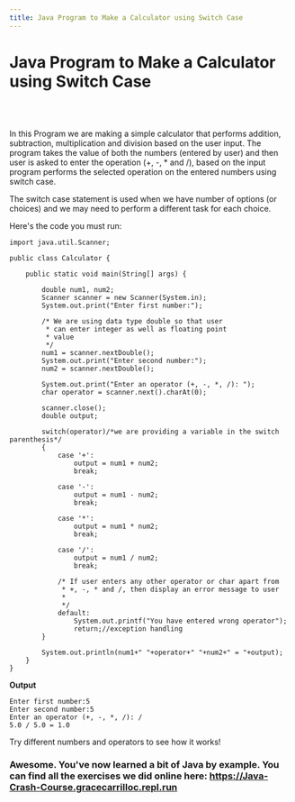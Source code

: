 ```yaml
---
title: Java Program to Make a Calculator using Switch Case
---
```


# Java Program to Make a Calculator using Switch Case
<br><br>

In this Program we are making a simple calculator that performs addition, subtraction, multiplication and division based on the user input. The program takes the value of both the numbers (entered by user) and then user is asked to enter the operation (+, -, * and /), based on the input program performs the selected operation on the entered numbers using switch case. 

The switch case statement is used when we have number of options (or choices) and we may need to perform a different task for each choice.

Here's the code you must run:

```
import java.util.Scanner;

public class Calculator {

    public static void main(String[] args) {

    	double num1, num2;
        Scanner scanner = new Scanner(System.in);
        System.out.print("Enter first number:");

        /* We are using data type double so that user
         * can enter integer as well as floating point
         * value
         */
        num1 = scanner.nextDouble();
        System.out.print("Enter second number:");
        num2 = scanner.nextDouble();

        System.out.print("Enter an operator (+, -, *, /): ");
        char operator = scanner.next().charAt(0);

        scanner.close();
        double output;

        switch(operator)/*we are providing a variable in the switch parenthesis*/
        {
            case '+':
            	output = num1 + num2;
                break;

            case '-':
            	output = num1 - num2;
                break;

            case '*':
            	output = num1 * num2;
                break;

            case '/':
            	output = num1 / num2;
                break;

            /* If user enters any other operator or char apart from
             * +, -, * and /, then display an error message to user
             * 
             */
            default:
                System.out.printf("You have entered wrong operator");
                return;//exception handling
        }

        System.out.println(num1+" "+operator+" "+num2+" = "+output);
    }
}
```

**Output**

```
Enter first number:5
Enter second number:5
Enter an operator (+, -, *, /): /
5.0 / 5.0 = 1.0
```
Try different numbers and operators to see how it works!

### Awesome. You've now learned a bit of Java by example. You can find all the exercises we did online here: https://Java-Crash-Course.gracecarrilloc.repl.run


